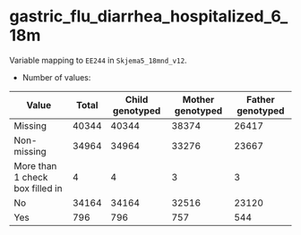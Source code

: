 # gastric_flu_diarrhea_hospitalized_6_18m
Variable mapping to `EE244` in `Skjema5_18mnd_v12`.
- Number of values:

| Value | Total | Child genotyped | Mother genotyped | Father genotyped |
| ----- | ----- | --------------- | ---------------- | ---------------- |
| Missing | 40344 | 40344 | 38374 | 26417 |
| Non-missing | 34964 | 34964 | 33276 | 23667 |
| More than 1 check box filled in | 4 | 4 | 3 |3 |
| No | 34164 | 34164 | 32516 |23120 |
| Yes | 796 | 796 | 757 |544 |



